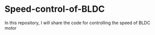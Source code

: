 # Speed-control-of-BLDC


In this repository, I will share the code for controlling the speed of BLDC motor
